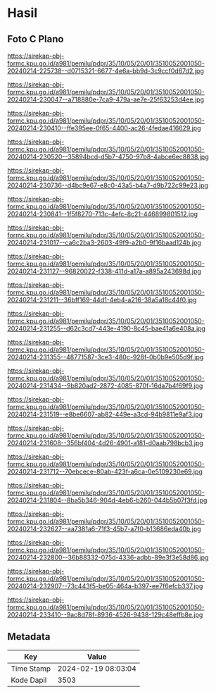 # Hasil

## Foto C Plano

https://sirekap-obj-formc.kpu.go.id/a981/pemilu/pdpr/35/10/05/20/01/3510052001050-20240214-225738--d0715321-6677-4e6a-bb9d-3c9ccf0d67d2.jpg

https://sirekap-obj-formc.kpu.go.id/a981/pemilu/pdpr/35/10/05/20/01/3510052001050-20240214-230047--a718880e-7ca9-479a-ae7e-25f63253d4ee.jpg

https://sirekap-obj-formc.kpu.go.id/a981/pemilu/pdpr/35/10/05/20/01/3510052001050-20240214-230410--ffe395ee-0f65-4400-ac26-4fedae416629.jpg

https://sirekap-obj-formc.kpu.go.id/a981/pemilu/pdpr/35/10/05/20/01/3510052001050-20240214-230520--35894bcd-d5b7-4750-97b8-4abce6ec8838.jpg

https://sirekap-obj-formc.kpu.go.id/a981/pemilu/pdpr/35/10/05/20/01/3510052001050-20240214-230736--d4bc9e67-e8c0-43a5-b4a7-d9b722c99e23.jpg

https://sirekap-obj-formc.kpu.go.id/a981/pemilu/pdpr/35/10/05/20/01/3510052001050-20240214-230841--1f5f8270-713c-4efc-8c21-446899801512.jpg

https://sirekap-obj-formc.kpu.go.id/a981/pemilu/pdpr/35/10/05/20/01/3510052001050-20240214-231017--ca6c2ba3-2603-49f9-a2b0-9f16baad124b.jpg

https://sirekap-obj-formc.kpu.go.id/a981/pemilu/pdpr/35/10/05/20/01/3510052001050-20240214-231127--96820022-f338-411d-a17a-a895a243698d.jpg

https://sirekap-obj-formc.kpu.go.id/a981/pemilu/pdpr/35/10/05/20/01/3510052001050-20240214-231211--36bff169-44d1-4eb4-a216-38a5a18c44f0.jpg

https://sirekap-obj-formc.kpu.go.id/a981/pemilu/pdpr/35/10/05/20/01/3510052001050-20240214-231255--d62c3cd7-443e-4190-8c45-bae41a6e408a.jpg

https://sirekap-obj-formc.kpu.go.id/a981/pemilu/pdpr/35/10/05/20/01/3510052001050-20240214-231355--48771587-3ce3-480c-928f-0b0b9e505d9f.jpg

https://sirekap-obj-formc.kpu.go.id/a981/pemilu/pdpr/35/10/05/20/01/3510052001050-20240214-231434--9b820ad2-2872-4085-870f-16da7b4f69f9.jpg

https://sirekap-obj-formc.kpu.go.id/a981/pemilu/pdpr/35/10/05/20/01/3510052001050-20240214-231519--e8be6607-ab82-449e-a3cd-94b9811e9af3.jpg

https://sirekap-obj-formc.kpu.go.id/a981/pemilu/pdpr/35/10/05/20/01/3510052001050-20240214-231608--356bf404-4d26-4901-a181-d0aab798bcb3.jpg

https://sirekap-obj-formc.kpu.go.id/a981/pemilu/pdpr/35/10/05/20/01/3510052001050-20240214-231712--70ebcece-80ab-423f-a6ca-0e5109230e69.jpg

https://sirekap-obj-formc.kpu.go.id/a981/pemilu/pdpr/35/10/05/20/01/3510052001050-20240214-231804--8ba5b346-904d-4eb6-b260-044b5b07f3fd.jpg

https://sirekap-obj-formc.kpu.go.id/a981/pemilu/pdpr/35/10/05/20/01/3510052001050-20240214-232627--aa7381a6-71f3-45b7-a7f0-b13686eda40b.jpg

https://sirekap-obj-formc.kpu.go.id/a981/pemilu/pdpr/35/10/05/20/01/3510052001050-20240214-232800--36b88332-075d-4336-adbb-89e3f3e58d86.jpg

https://sirekap-obj-formc.kpu.go.id/a981/pemilu/pdpr/35/10/05/20/01/3510052001050-20240214-232907--73c443f5-be05-464a-b397-ee7f6efcb337.jpg

https://sirekap-obj-formc.kpu.go.id/a981/pemilu/pdpr/35/10/05/20/01/3510052001050-20240214-233410--9ac8d78f-8936-4526-9438-129c48effb8e.jpg


## Metadata

| Key        | Value               |
| ---------- | ------------------- |
| Time Stamp | 2024-02-19 08:03:04 |
| Kode Dapil | 3503                |



